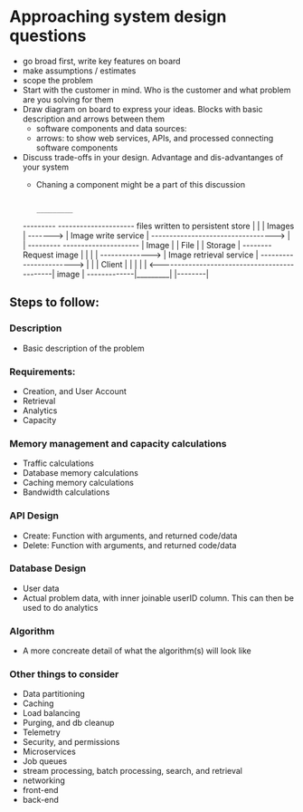 # Approaching system design questions
 - go broad first, write key features on board
 - make assumptions / estimates
 - scope the problem
 - Start with the customer in mind. Who is the customer and what problem are you solving for them
 - Draw diagram on board to express your ideas. Blocks with basic description and arrows between them
   - software components and data sources:
   - arrows: to show web services, APIs, and processed connecting software components
 - Discuss trade-offs in your design. Advantage and dis-advantanges of your system
   - Chaning a component might be a part of this discussion

                                                                                     _________
    ---------            ---------------------   files written to persistent store  |         |
    | Images | -------> | Image write service | ----------------------------------> |         |
    ---------            ---------------------                                      | Image   |
                                                                                    | File    |
                                                                                    | Storage |
     --------   Request image                                                       |         |
    |        | --------------> | Image retrieval service | -----------------------> |         |
    | Client |                                                                      |         |
    |        | <---------------------------------------------| image | -------------|_________|
    |--------|

## Steps to follow:
### Description
 - Basic description of the problem
### Requirements:
 - Creation, and User Account
 - Retrieval
 - Analytics
 - Capacity
### Memory management and capacity calculations
 - Traffic calculations
 - Database memory calculations
 - Caching memory calculations
 - Bandwidth calculations

### API Design
 - Create: Function with arguments, and returned code/data
 - Delete: Function with arguments, and returned code/data

### Database Design
 - User data
 - Actual problem data, with inner joinable userID column. This can then be used to do analytics

### Algorithm
 - A more concreate detail of what the algorithm(s) will look like

### Other things to consider
 - Data partitioning
 - Caching
 - Load balancing
 - Purging, and db cleanup
 - Telemetry
 - Security, and permissions
 - Microservices
 - Job queues
 - stream processing, batch processing, search, and retrieval
 - networking
 - front-end
 - back-end

